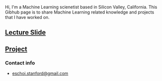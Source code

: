 Hi, I'm a Machine Learning scienetist based in Silicon Valley, California. 
This Gibhub page is to share Machine Learning related knowledge and projects that I have worked on.

## [Lecture Slide](lecture_slide/README.md)

## [Project](project/README.md)

### Contact info
- eschoi.stanford@gmail.com
